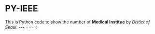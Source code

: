 # PY-IEEE
This is Python code to show the number of **Medical Institue** by *Distict of Seoul*.
                                          ---                      ===
:sparkles:
